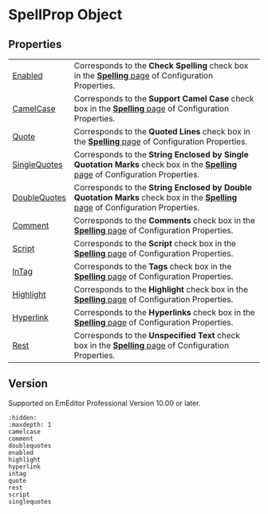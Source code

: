 # SpellProp Object

## Properties

|     |     |
| --- | --- |
| [Enabled](enabled) | Corresponds to the **Check Spelling** check box in the [**Spelling** page](../../dlg/properties/spell/index) of Configuration Properties. |
| [CamelCase](camelcase) | Corresponds to the **Support Camel Case** check box in the [**Spelling** page](../../dlg/properties/spell/index) of Configuration Properties. |
| [Quote](quote) | Corresponds to the **Quoted Lines** check box in the [**Spelling** page](../../dlg/properties/spell/index) of Configuration Properties. |
| [SingleQuotes](singlequotes) | Corresponds to the **String Enclosed by Single Quotation Marks** check box in the [**Spelling** page](../../dlg/properties/spell/index) of Configuration Properties. |
| [DoubleQuotes](doublequotes) | Corresponds to the **String Enclosed by Double Quotation Marks** check box in the [**Spelling** page](../../dlg/properties/spell/index) of Configuration Properties. |
| [Comment](comment) | Corresponds to the **Comments** check box in the [**Spelling** page](../../dlg/properties/spell/index) of Configuration Properties. |
| [Script](script) | Corresponds to the **Script** check box in the [**Spelling** page](../../dlg/properties/spell/index) of Configuration Properties. |
| [InTag](intag) | Corresponds to the **Tags** check box in the [**Spelling** page](../../dlg/properties/spell/index) of Configuration Properties. |
| [Highlight](highlight) | Corresponds to the **Highlight** check box in the [**Spelling** page](../../dlg/properties/spell/index) of Configuration Properties. |
| [Hyperlink](hyperlink) | Corresponds to the **Hyperlinks** check box in the [**Spelling** page](../../dlg/properties/spell/index) of Configuration Properties. |
| [Rest](rest) | Corresponds to the **Unspecified Text** check box in the [**Spelling** page](../../dlg/properties/spell/index) of Configuration Properties. |

## Version

Supported on EmEditor Professional Version 10.00 or later.


```{toctree}
:hidden:
:maxdepth: 1
camelcase
comment
doublequotes
enabled
highlight
hyperlink
intag
quote
rest
script
singlequotes
```
